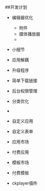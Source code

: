 ##开发计划
- 编辑器优化
    + 附件
    + 媒体播放器
    + 
- 小细节
- 应用解藕

- 升级程序 
- 简单下载链接

- 后台权限管理
- 分类优化

- 
- 自定义应用
- 自定义表单

- 应用市场
- 付费应用
- 模板市场
- 付费模板
- ckplayer插件
